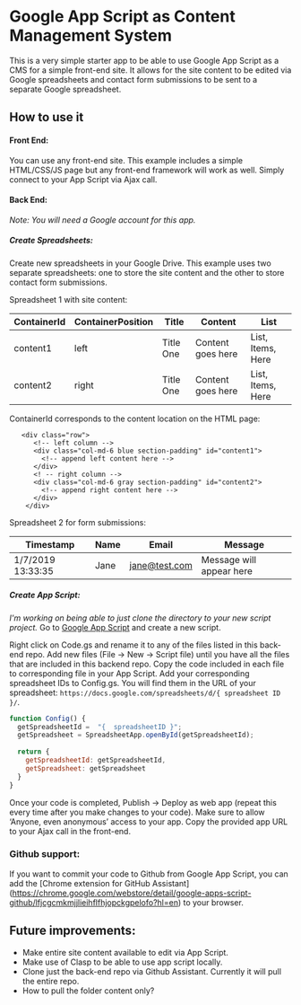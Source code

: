 # Google App Script as Content Management System

This is a very simple starter app to be able to use Google App Script as a CMS for a simple front-end site. It allows for the site content to be edited via Google spreadsheets and contact form submissions to be sent to a separate Google spreadsheet. 

## How to use it

#### Front End:
You can use any front-end site. This example includes a simple HTML/CSS/JS page but any front-end framework will work as well. Simply connect to your App Script via Ajax call. 

#### Back End:

*Note: You will need a Google account for this app.*

##### Create Spreadsheets:
Create new spreadsheets in your Google Drive. This example uses two separate spreadsheets: one to store the site content and the other to store contact form submissions. 

Spreadsheet 1 with site content:

ContainerId | ContainerPosition | Title | Content | List 
 --- | --- | --- | --- | --- 
content1 | left | Title One | Content goes here | List, Items, Here
content2 | right | Title One | Content goes here | List, Items, Here

ContainerId corresponds to the content location on the HTML page:
```
   <div class="row">
      <!-- left column -->
      <div class="col-md-6 blue section-padding" id="content1">
        <!-- append left content here -->
      </div>
      <! -- right column -->
      <div class="col-md-6 gray section-padding" id="content2">
        <!-- append right content here -->
      </div>
    </div>
```

Spreadsheet 2 for form submissions:

Timestamp | Name | Email | Message 
--- | --- | --- | --- 
 1/7/2019 13:33:35 | Jane | jane@test.com | Message will appear here
 
##### Create App Script:
*I'm working on being able to just clone the directory to your new script project.*
Go to [Google App Script](https://script.google.com) and create a new script.

Right click on Code.gs and rename it to any of the files listed in this back-end repo. Add new files (File -> New -> Script file) until you have all the files that are included in this backend repo. Copy the code included in each file to corresponding file in your App Script. Add your corresponding spreadsheet IDs to Config.gs. You will find them in the URL of your spreadsheet: `https://docs.google.com/spreadsheets/d/{ spreadsheet ID }/`. 

```javascript
function Config() {
  getSpreadsheetId =  "{  spreadsheetID }";
  getSpreadsheet = SpreadsheetApp.openById(getSpreadsheetId);
  
  return {
    getSpreadsheetId: getSpreadsheetId,
    getSpreadsheet: getSpreadsheet
  }
}
``` 

Once your code is completed, Publish -> Deploy as web app (repeat this every time after you make changes to your code). Make sure to allow ‘Anyone, even anonymous’ access to your app. Copy the provided app URL to your Ajax call in the front-end. 

### Github support:

If you want to commit your code to Github from Google App Script, you can add the [Chrome extension for GitHub Assistant] (https://chrome.google.com/webstore/detail/google-apps-script-github/lfjcgcmkmjjlieihflfhjopckgpelofo?hl=en) to your browser. 


## Future improvements:

- Make entire site content available to edit via App Script.
- Make use of Clasp to be able to use app script locally.
- Clone just the back-end repo via Github Assistant. Currently it will pull the entire repo.
- How to pull the folder content only?


